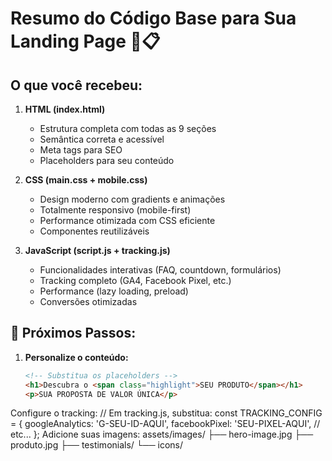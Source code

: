 # Resumo do Código Base para Sua Landing Page 🚀📋

## O que você recebeu:

1. **HTML (index.html)**  
   - Estrutura completa com todas as 9 seções  
   - Semântica correta e acessível  
   - Meta tags para SEO  
   - Placeholders para seu conteúdo  

2. **CSS (main.css + mobile.css)**  
   - Design moderno com gradients e animações  
   - Totalmente responsivo (mobile-first)  
   - Performance otimizada com CSS eficiente  
   - Componentes reutilizáveis  

3. **JavaScript (script.js + tracking.js)**  
   - Funcionalidades interativas (FAQ, countdown, formulários)  
   - Tracking completo (GA4, Facebook Pixel, etc.)  
   - Performance (lazy loading, preload)  
   - Conversões otimizadas  

## 🎯 Próximos Passos:

1. **Personalize o conteúdo:**  
   ```html
   <!-- Substitua os placeholders -->
   <h1>Descubra o <span class="highlight">SEU PRODUTO</span></h1>
   <p>SUA PROPOSTA DE VALOR ÚNICA</p>
   
Configure o tracking:
// Em tracking.js, substitua:
const TRACKING_CONFIG = {
    googleAnalytics: 'G-SEU-ID-AQUI',
    facebookPixel: 'SEU-PIXEL-AQUI',
    // etc...
};
Adicione suas imagens:
assets/images/
├── hero-image.jpg
├── produto.jpg
├── testimonials/
└── icons/